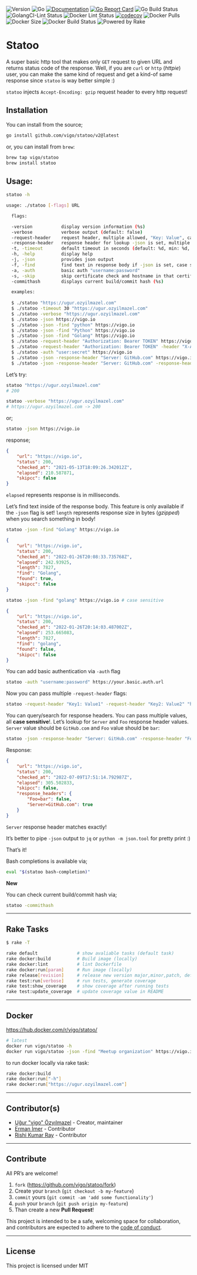 ![Version](https://img.shields.io/badge/version-2.0.3-orange.svg)
![Go](https://img.shields.io/github/go-mod/go-version/vigo/statoo)
[![Documentation](https://godoc.org/github.com/vigo/statoo?status.svg)](https://pkg.go.dev/github.com/vigo/statoo)
[![Go Report Card](https://goreportcard.com/badge/github.com/vigo/statoo)](https://goreportcard.com/report/github.com/vigo/statoo)
![Go Build Status](https://github.com/vigo/statoo/actions/workflows/go.yml/badge.svg)
![GolangCI-Lint Status](https://github.com/vigo/statoo/actions/workflows/golang-lint.yml/badge.svg)
![Docker Lint Status](https://github.com/vigo/statoo/actions/workflows/docker-lint.yml/badge.svg)
[![codecov](https://codecov.io/gh/vigo/statoo/branch/main/graph/badge.svg?token=BTVK8VKVZM)](https://codecov.io/gh/vigo/statoo)
![Docker Pulls](https://img.shields.io/docker/pulls/vigo/statoo)
![Docker Size](https://img.shields.io/docker/image-size/vigo/statoo)
![Docker Build Status](https://github.com/vigo/statoo/actions/workflows/dockerhub.yml/badge.svg)
![Powered by Rake](https://img.shields.io/badge/powered_by-rake-blue?logo=ruby)


# Statoo

A super basic http tool that makes only `GET` request to given URL and returns
status code of the response. Well, if you are `curl` or `http` (*httpie*) user,
you can make the same kind of request and get a kind-of same response since
`statoo` is way better simple :)

`statoo` injects `Accept-Encoding: gzip` request header to every http request!

## Installation

You can install from the source;

```bash
go install github.com/vigo/statoo/v2@latest
```

or, you can install from `brew`:

```bash
brew tap vigo/statoo
brew install statoo
```

## Usage:

```bash
statoo -h
```

```bash
usage: ./statoo [-flags] URL

  flags:

  -version           display version information (%s)
  -verbose           verbose output (default: false)
  -request-header    request header, multiple allowed, "Key: Value", case sensitive
  -response-header   response header for lookup -json is set, multiple allowed, "Key: Value"
  -t, -timeout       default timeout in seconds (default: %d, min: %d, max: %d)
  -h, -help          display help
  -j, -json          provides json output
  -f, -find          find text in response body if -json is set, case sensitive
  -a, -auth          basic auth "username:password"
  -s, -skip          skip certificate check and hostname in that certificate (default: false)
  -commithash        displays current build/commit hash (%s)

  examples:
  
  $ ./statoo "https://ugur.ozyilmazel.com"
  $ ./statoo -timeout 30 "https://ugur.ozyilmazel.com"
  $ ./statoo -verbose "https://ugur.ozyilmazel.com"
  $ ./statoo -json https://vigo.io
  $ ./statoo -json -find "python" https://vigo.io
  $ ./statoo -json -find "Python" https://vigo.io
  $ ./statoo -json -find "Golang" https://vigo.io
  $ ./statoo -request-header "Authorization: Bearer TOKEN" https://vigo.io
  $ ./statoo -request-header "Authorization: Bearer TOKEN" -header "X-Api-Key: APIKEY" https://vigo.io
  $ ./statoo -auth "user:secret" https://vigo.io
  $ ./statoo -json -response-header "Server: GitHub.com" https://vigo.io
  $ ./statoo -json -response-header "Server: GitHub.com" -response-header "Foo: bar" https://vigo.io
```

Let’s try:

```bash
statoo "https://ugur.ozyilmazel.com"
# 200
```

```bash
statoo -verbose "https://ugur.ozyilmazel.com"
# https://ugur.ozyilmazel.com -> 200
```

or;

```bash
statoo -json https://vigo.io
```

response;

```json
{
    "url": "https://vigo.io",
    "status": 200,
    "checked_at": "2021-05-13T18:09:26.342012Z",
    "elapsed": 210.587871,
    "skipcc": false
}
```

`elapsed` represents response is in milliseconds.

Let’s find text inside of the response body. This feature is only available if
the `-json` flag is set! `length` represents response size in bytes
(*gzipped*) when you search something in body!

```bash
statoo -json -find "Golang" https://vigo.io
```

```json
{
    "url": "https://vigo.io",
    "status": 200,
    "checked_at": "2022-01-26T20:08:33.735768Z",
    "elapsed": 242.93925,
    "length": 7827,
    "find": "Golang",
    "found": true,
    "skipcc": false
}
```

```bash
statoo -json -find "golang" https://vigo.io # case sensitive
```

```json
{
    "url": "https://vigo.io",
    "status": 200,
    "checked_at": "2022-01-26T20:14:03.487002Z",
    "elapsed": 253.665083,
    "length": 7827,
    "find": "golang",
    "found": false,
    "skipcc": false
}
```

You can add basic authentication via `-auth` flag

```bash
statoo -auth "username:password" https://your.basic.auth.url
```

Now you can pass multiple `-request-header` flags:

```bash
statoo -request-header "Key1: Value1" -request-header "Key2: Value2" "https://ugur.ozyilmazel.com"
```

You can query/search for response headers. You can pass multiple values, all
**case sensitive**!. Let’s lookup for `Server` and `Foo` response header values.
`Server` value should be `GitHub.com` and `Foo` value should be `bar`:

```bash
statoo -json -response-header "Server: GitHub.com" -response-header "Foo: bar" https://vigo.io
```

Response:

```json
{
    "url": "https://vigo.io",
    "status": 200,
    "checked_at": "2022-07-09T17:51:14.792987Z",
    "elapsed": 305.502833,
    "skipcc": false,
    "response_headers": {
        "Foo=bar": false,
        "Server=GitHub.com": true
    }
}
```

`Server` response header matches exactly!

It’s better to pipe `-json` output to `jq` or `python -m json.tool` for pretty
print :)

That’s it!

Bash completions is available via;

```bash
eval "$(statoo bash-completion)"
```

**New**

You can check current build/commit hash via;

```bash
statoo -commithash
```

---

## Rake Tasks

```bash
$ rake -T

rake default               # show avaliable tasks (default task)
rake docker:build          # Build image (locally)
rake docker:lint           # lint Dockerfile
rake docker:run[param]     # Run image (locally)
rake release[revision]     # release new version major,minor,patch, default: patch
rake test:run[verbose]     # run tests, generate coverage
rake test:show_coverage    # show coverage after running tests
rake test:update_coverage  # update coverage value in README
```

---

## Docker

https://hub.docker.com/r/vigo/statoo/

```bash
# latest
docker run vigo/statoo -h
docker run vigo/statoo -json -find "Meetup organization" https://vigo.io
```

to run docker locally via rake task:

```bash
rake docker:build
rake docker:run["-h"]
rake docker:run["https://ugur.ozyilmazel.com"]
```

---

## Contributor(s)

* [Uğur "vigo" Özyılmazel](https://github.com/vigo) - Creator, maintainer
* [Erman İmer](https://github.com/ermanimer) - Contributor
* [Rishi Kumar Ray](https://github.com/RishiKumarRay) - Contributor

---

## Contribute

All PR’s are welcome!

1. `fork` (https://github.com/vigo/statoo/fork)
1. Create your `branch` (`git checkout -b my-feature`)
1. `commit` yours (`git commit -am 'add some functionality'`)
1. `push` your `branch` (`git push origin my-feature`)
1. Than create a new **Pull Request**!

This project is intended to be a safe, welcoming space for collaboration, and
contributors are expected to adhere to the [code of conduct][coc].

---

## License

This project is licensed under MIT

[coc]: https://github.com/vigo/statoo/blob/main/CODE_OF_CONDUCT.md
